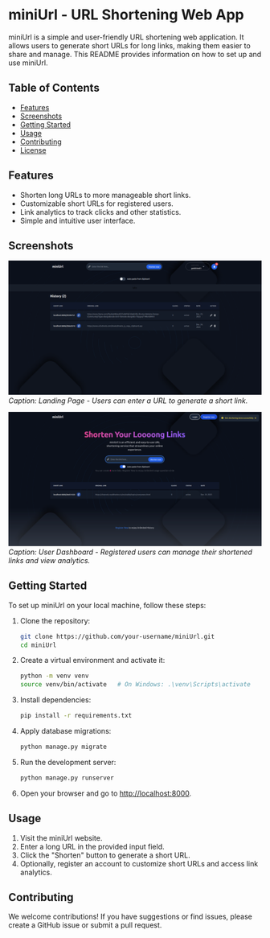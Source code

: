 # miniUrl - URL Shortening Web App

miniUrl is a simple and user-friendly URL shortening web application. It allows users to generate short URLs for long links, making them easier to share and manage. This README provides information on how to set up and use miniUrl.

## Table of Contents
- [Features](#features)
- [Screenshots](#screenshots)
- [Getting Started](#getting-started)
- [Usage](#usage)
- [Contributing](#contributing)
- [License](#license)

## Features

- Shorten long URLs to more manageable short links.
- Customizable short URLs for registered users.
- Link analytics to track clicks and other statistics.
- Simple and intuitive user interface.

## Screenshots

![Screenshot 1](screenshots/auth.png)
*Caption: Landing Page - Users can enter a URL to generate a short link.*

![Screenshot 2](screenshots/anon.png)
*Caption: User Dashboard - Registered users can manage their shortened links and view analytics.*

## Getting Started

To set up miniUrl on your local machine, follow these steps:

1. Clone the repository:

    ```bash
    git clone https://github.com/your-username/miniUrl.git
    cd miniUrl
    ```

2. Create a virtual environment and activate it:

    ```bash
    python -m venv venv
    source venv/bin/activate   # On Windows: .\venv\Scripts\activate
    ```

3. Install dependencies:

    ```bash
    pip install -r requirements.txt
    ```

4. Apply database migrations:

    ```bash
    python manage.py migrate
    ```

5. Run the development server:

    ```bash
    python manage.py runserver
    ```

6. Open your browser and go to [http://localhost:8000](http://localhost:8000).

## Usage

1. Visit the miniUrl website.
2. Enter a long URL in the provided input field.
3. Click the "Shorten" button to generate a short URL.
4. Optionally, register an account to customize short URLs and access link analytics.

## Contributing

We welcome contributions! If you have suggestions or find issues, please create a GitHub issue or submit a pull request.
